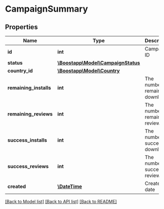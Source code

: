 # CampaignSummary

## Properties
Name | Type | Description | Notes
------------ | ------------- | ------------- | -------------
**id** | **int** | Campaign ID | [optional] 
**status** | [**\Boostapp\Model\CampaignStatus**](CampaignStatus.md) |  | [optional] 
**country_id** | [**\Boostapp\Model\Country**](Country.md) |  | [optional] 
**remaining_installs** | **int** | The number of remaining downloads | [optional] 
**remaining_reviews** | **int** | The number of remaining reviews | [optional] 
**success_installs** | **int** | The number of successful downloads | [optional] 
**success_reviews** | **int** | The number of successful reviews | [optional] 
**created** | [**\DateTime**](\DateTime.md) | Created date | [optional] 

[[Back to Model list]](../README.md#documentation-for-models) [[Back to API list]](../README.md#documentation-for-api-endpoints) [[Back to README]](../README.md)


